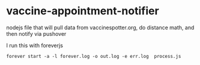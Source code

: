 # vaccine-appointment-notifier
nodejs file that will pull data from vaccinespotter.org, do distance math, and then notify via pushover

I run this with foreverjs

```
forever start -a -l forever.log -o out.log -e err.log  process.js
```
